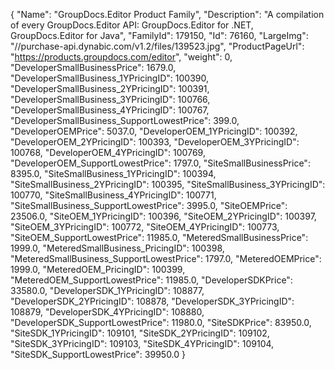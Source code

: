 {
    "Name": "GroupDocs.Editor Product Family",
    "Description": "A compilation of every GroupDocs.Editor API: GroupDocs.Editor for .NET, GroupDocs.Editor for Java",
    "FamilyId": 179150,
    "Id": 76160,
    "LargeImg": "//purchase-api.dynabic.com/v1.2/files/139523.jpg",
    "ProductPageUrl": "https://products.groupdocs.com/editor",
    "weight": 0,
    "DeveloperSmallBusinessPrice": 1679.0,
    "DeveloperSmallBusiness_1YPricingID": 100390,
    "DeveloperSmallBusiness_2YPricingID": 100391,
    "DeveloperSmallBusiness_3YPricingID": 100766,
    "DeveloperSmallBusiness_4YPricingID": 100767,
    "DeveloperSmallBusiness_SupportLowestPrice": 399.0,
    "DeveloperOEMPrice": 5037.0,
    "DeveloperOEM_1YPricingID": 100392,
    "DeveloperOEM_2YPricingID": 100393,
    "DeveloperOEM_3YPricingID": 100768,
    "DeveloperOEM_4YPricingID": 100769,
    "DeveloperOEM_SupportLowestPrice": 1797.0,
    "SiteSmallBusinessPrice": 8395.0,
    "SiteSmallBusiness_1YPricingID": 100394,
    "SiteSmallBusiness_2YPricingID": 100395,
    "SiteSmallBusiness_3YPricingID": 100770,
    "SiteSmallBusiness_4YPricingID": 100771,
    "SiteSmallBusiness_SupportLowestPrice": 3995.0,
    "SiteOEMPrice": 23506.0,
    "SiteOEM_1YPricingID": 100396,
    "SiteOEM_2YPricingID": 100397,
    "SiteOEM_3YPricingID": 100772,
    "SiteOEM_4YPricingID": 100773,
    "SiteOEM_SupportLowestPrice": 11985.0,
    "MeteredSmallBusinessPrice": 1999.0,
    "MeteredSmallBusiness_PricingID": 100398,
    "MeteredSmallBusiness_SupportLowestPrice": 1797.0,
    "MeteredOEMPrice": 1999.0,
    "MeteredOEM_PricingID": 100399,
    "MeteredOEM_SupportLowestPrice": 11985.0,
    "DeveloperSDKPrice": 33580.0,
    "DeveloperSDK_1YPricingID": 108877,
    "DeveloperSDK_2YPricingID": 108878,
    "DeveloperSDK_3YPricingID": 108879,
    "DeveloperSDK_4YPricingID": 108880,
    "DeveloperSDK_SupportLowestPrice": 11980.0,
    "SiteSDKPrice": 83950.0,
    "SiteSDK_1YPricingID": 109101,
    "SiteSDK_2YPricingID": 109102,
    "SiteSDK_3YPricingID": 109103,
    "SiteSDK_4YPricingID": 109104,
    "SiteSDK_SupportLowestPrice": 39950.0
}